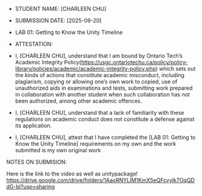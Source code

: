 * STUDENT NAME: \[CHARLEEN CHU]
* SUBMISSION DATE: \[2025-09-20]
* LAB 01: Getting to Know the Unity Timeline



* ATTESTATION:
* I, \[CHARLEEN CHU], understand that I am bound by Ontario Tech’s Academic Integrity Policy(https://usgc.ontariotechu.ca/policy/policy-library/policies/academic/academic-integrity-policy.php) which sets out the kinds of actions that constitute academic misconduct, including plagiarism, copying or allowing one’s own work to copied, use of unauthorized aids in examinations and tests, submitting work prepared in collaboration with another student when such collaboration has not been authorized, among other academic offences.



* I, \[CHARLEEN CHU], understand that a lack of familiarity with these regulations on academic conduct does not constitute a defense against its application.



* I, \[CHARLEEN CHU], attest that I have completed the \[LAB 01: Getting to Know the Unity Timeline] requirements on my own and the work submitted is my own original work



NOTES ON SUBMISION:

Here is the link to the video as well as unitypackage!
https://drive.google.com/drive/folders/1AaoRNYLIM1KmX5eQFcvylk7OqQDdG-bI?usp=sharing



